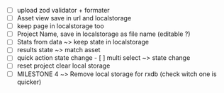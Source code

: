 - [ ] upload zod validator + formater
- [ ] Asset view save in url and localstorage
- [ ] keep page in localstorage too
- [ ] Project Name, save in localstorage as file name (editable ?)
- [ ] Stats from data ~> keep state in localstorage
- [ ] results state ~> match asset
- [ ] quick action state change
- [ ] multi select ~> state change
- [ ] reset project clear local storage
- [ ] MILESTONE 4 ~> Remove local storage for rxdb (check witch one is quicker)